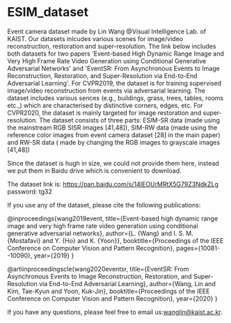 # ESIM_dataset
Event camera dataset made by Lin Wang @Visual Intelligence Lab. of KAIST. 
Our datasets inlcudes various scenes for image/video reconstruction, restoration and super-resolution. 
The link below includes both datasets for two papers 'Event-based High Dynamic Range Image and Very High Frame Rate Video Generation using Conditional Generative Adversarial Networks' and 'EventSR: From Asynchronous Events to Image Reconstruction, Restoration, and Super-Resolution via End-to-End Adversarial Learning'.  For CVPR2019, the dataset is for training supervised image/video reconstruction from events via adversarial learning. The dataset includes various sences (e.g., buildings, grass, trees, tables, rooms etc.,) which are characterised by distinctive corners, edges, etc. For CVPR2020, the dataset is mainly targeted for image restoration and super-resolution. The dataset consists of three parts: ESIM-SR data (made using the mainstream RGB SISR images [41,48]), SIM-RW data (made using the reference color images from event camera dataset [28] in the main paper) and RW-SR data ( made by changing the RGB images to grayscale images [41,48])


Since the dataset is hugh in size, we could not provide them here, instead we put them in Baidu drive which is convenient to download.

The dataset link is: https://pan.baidu.com/s/14IEOUrMRtX5G79Z3NdkZLg password: tg32 

If you use any of the dataset, please cite the following publications: 

@inproceedings{wang2019event,
  title={Event-based high dynamic range image and very high frame rate video generation using conditional generative adversarial networks},
  author={L. {Wang} and I. S. M. {Mostafavi} and Y. {Ho} and K. {Yoon}},
  booktitle={Proceedings of the IEEE Conference on Computer Vision and Pattern Recognition},
  pages={10081--10090},
  year={2019}
}

@artiinproceedingscle{wang2020eventsr,
  title={EventSR: From Asynchronous Events to Image Reconstruction, Restoration, and Super-Resolution via End-to-End Adversarial Learning},
  author={Wang, Lin and Kim, Tae-Kyun and Yoon, Kuk-Jin},
  booktitle={Proceedings of the IEEE Conference on Computer Vision and Pattern Recognition},
  year={2020}
}

If you have any questions, please feel free to email us:wanglin@kaist.ac.kr.






